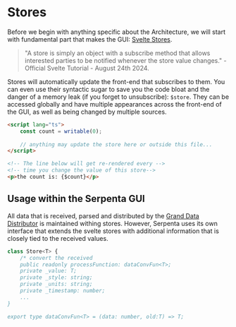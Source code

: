 # Stores

Before we begin with anything specific about the Architecture, we will start with fundamental part that makes the GUI:
[Svelte Stores](https://svelte.dev/docs/svelte-store). 

> "A store is simply an object with a subscribe method that allows interested parties to be notified whenever the store 
> value changes." - Official Svelte Tutorial - August 24th 2024.

Stores will automatically update the front-end that subscribes to them. You can even use their syntactic sugar to save
you the code bloat and the danger of a memory leak (if you forget to unsubscribe): `$store`. They can be accessed 
globally and have multiple appearances across the front-end of the GUI, as well as being changed by multiple sources.

```html
<script lang="ts">
    const count = writable(0);
    
    // anything may update the store here or outside this file...
</script>

<!-- The line below will get re-rendered every -->
<!-- time you change the value of this store-->
<p>the count is: {$count}</p>
```

## Usage within the Serpenta GUI

All data that is received, parsed and distributed by the [Grand Data Distributor](Grand-Data-Distributor.md) is 
maintained withing stores. However, Serpenta uses its own interface that extends the svelte
stores with additional information that is closely tied to the received values.

```Typescript
class Store<T> {
    /* convert the received  
    public readonly processFunction: dataConvFun<T>;
    private _value: T;
    private _style: string;
    private _units: string;
    private _timestamp: number;
    ...
}

export type dataConvFun<T> = (data: number, old:T) => T;
```